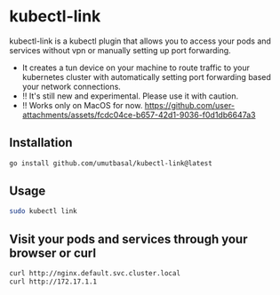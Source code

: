 # kubectl-link

kubectl-link is a kubectl plugin that allows you to access your pods and services without vpn or manually setting up port forwarding.

- It creates a tun device on your machine to route traffic to your kubernetes cluster with automatically setting port forwarding based your network connections.
- !! It's still new and experimental. Please use it with caution.
- !! Works only on MacOS for now.
<https://github.com/user-attachments/assets/fcdc04ce-b657-42d1-9036-f0d1db6647a3>

## Installation

```sh
go install github.com/umutbasal/kubectl-link@latest
```

## Usage

```sh
sudo kubectl link
```

## Visit your pods and services through your browser or curl

```sh
curl http://nginx.default.svc.cluster.local
curl http://172.17.1.1
```

